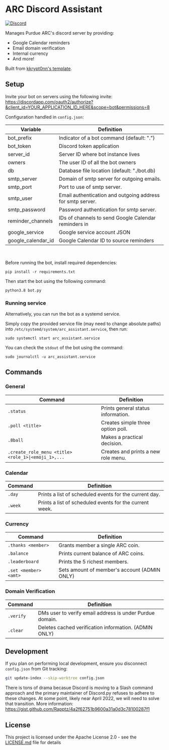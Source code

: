 # ARC Discord Assistant
[![Discord](https://img.shields.io/discord/868977679590883420)](https://discord.gg/xPJfDaztvS)

Manages Purdue ARC's discord server by providing:
- Google Calendar reminders
- Email domain verification
- Internal currency
- And more!

Built from [kkrypt0nn's template](https://github.com/kkrypt0nn/Python-Discord-Bot-Template).

## Setup

Invite your bot on servers using the following invite:
https://discordapp.com/oauth2/authorize?&client_id=YOUR_APPLICATION_ID_HERE&scope=bot&permissions=8

Configuration handled in `config.json`:

| Variable           | Definition                                                            |
| ------------------ | ----------------------------------------------------------------------|
| bot_prefix         | Indicator of a bot command (default: ".")                             |
| bot_token          | Discord token application                                             |
| server_id          | Server ID where bot instance lives                                    |
| owners             | The user ID of all the bot owners                                     |
| db                 | Database file location (default: "./bot.db)                           |
| smtp_server        | Domain of smtp server for outgoing emails.                            |
| smtp_port          | Port to use of smtp server.                                           |
| smtp_user          | Email authentication and outgoing address for smtp server.            |
| smtp_password      | Password authentication for smtp server.                              |
| reminder_channels  | IDs of channels to send Google Calendar reminders in                  |
| google_service     | Google service account JSON                                           |
| google_calendar_id | Google Calendar ID to source reminders                                |

<br />

Before running the bot, install required dependencies:

```
pip install -r requirements.txt
```

Then start the bot using the following command:

```
python3.8 bot.py
```

### Running service

Alternatively, you can run the bot as a systemd service.

Simply copy the provided service file (may need to change absolute paths) into `/etc/systemd/system/arc_assistant.service`, then run:

```
sudo systemctl start arc_assistant.service
```

You can check the `stdout` of the bot using the command:

```
sudo journalctl -u arc_assistant.service
```

## Commands

### General

| Command            | Definition                                                            |
| ------------------ | ----------------------------------------------------------------------|
| `.status`          | Prints general status information.                                    |
| `.poll <title>`    | Creates simple three option poll.                                     |
| `.8ball`           | Makes a practical decision.                                           |
| `.create_role_menu <title> <role_1>\|<emoji_1>,...` | Creates and prints a new role menu.                |

### Calendar

| Command              | Definition                                                          |
| -------------------- | --------------------------------------------------------------------|
| `.day` | Prints a list of scheduled events for the current day.              |
| `.week`  | Prints a list of scheduled events for the current week.             |


### Currency

| Command              | Definition                                                          |
| -------------------- | --------------------------------------------------------------------|
| `.thanks <member>`   | Grants member a single ARC coin.                                    |
| `.balance`           | Prints current balance of ARC coins.                                |
| `.leaderboard`       | Prints the 5 richest members.                                       |
| `.set <member> <amt>`| Sets amount of member's account (ADMIN ONLY)                        |

### Domain Verification

| Command              | Definition                                                          |
| -------------------- | --------------------------------------------------------------------|
| `.verify`            | DMs user to verify email address is under Purdue domain.            |
| `.clear`             | Deletes cached verification information. (ADMIN ONLY)               |

## Development
If you plan on performing local development, ensure you disconnect `config.json` from Git tracking:

```bash
git update-index --skip-worktree config.json
```

There is tons of drama becasue Discord is moving to a Slash command approach and the primary maintainer of Discord.py refuses to adhere to these changes. At some point, likely near April 2022, we will need to solve that transition. More information: https://gist.github.com/Rapptz/4a2f62751b9600a31a0d3c78100287f1

## License

This project is licensed under the Apache License 2.0 - see the [LICENSE.md](LICENSE.md) file for details
